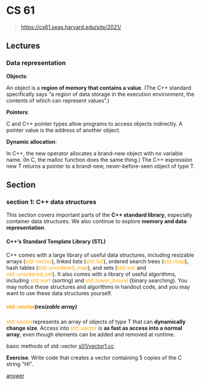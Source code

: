 # CS 61

> https://cs61.seas.harvard.edu/site/2021/

## Lectures

### Data representation

**Objects**:

An object is a **region of memory that contains a value**. (The C++ standard specifically says “a region of data storage in the execution environment, the contents of which can represent values”.)

**Pointers**:

C and C++ pointer types allow programs to access objects indirectly. A pointer value is the address of another object.

**Dynamic allocation**:

In C++, the new operator allocates a brand-new object with no variable name. (In C, the malloc function does the same thing.) The C++ expression new T returns a pointer to a brand-new, never-before-seen object of type T. 


## Section

### section 1: C++ data structures

This section covers important parts of the **C++ standard library**, especially container data structures. We also continue to explore **memory and data representation**.

#### C++’s Standard Template Library (STL)
C++ comes with a large library of useful data structures, including resizable arrays (<font color='orange'>std::vector</font>), linked lists (<font color='orange'>std::list</font>), ordered search trees (<font color='orange'>std::map</font>), hash tables (<font color='orange'>std::unordered_map</font>), and sets (<font color='orange'>std::set</font> and <font color='orange'>std::unordered_set</font>). It also comes with a library of useful algorithms, including <font color='orange'>std::sort</font> (sorting) and <font color='orange'>std::lower_bound</font> (binary searching). You may notice these structures and algorithms in handout code, and you may want to use these data structures yourself.

##### <font color='orange'>std::vector</font>(resizable array)
<font color='orange'>std::vector<T></font>represents an array of objects of type T that can **dynamically change size**. Access into <font color='orange'>std::vector</font> is **as fast as access into a normal array**, even though elements can be added and removed at runtime.

basic methods of std::vector [s01/vector1.cc](cs61/cs61-sections/s01/vector1.cc)

**Exercise**. Write code that creates a vector containing 5 copies of the C string "HI".

[answer](cs61/cs61-sections/s01/vector2.cc)
